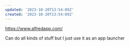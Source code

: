 ```yaml
---
updated: '2023-10-20T13:54:09Z'
created: '2023-10-20T13:54:09Z'
---
```

https://www.alfredapp.com/

Can do all kinds of stuff but I just use it as an app launcher